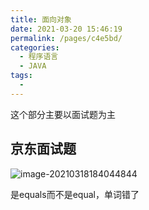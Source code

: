```yaml
---
title: 面向对象
date: 2021-03-20 15:46:19
permalink: /pages/c4e5bd/
categories:
  - 程序语言
  - JAVA
tags:
  - 
---
```


这个部分主要以面试题为主

## 京东面试题

![image-20210318184044844](https://img.xiaoyou66.com/2021/03/25/48f3c4e6ddd84.png)

是equals而不是equal，单词错了

